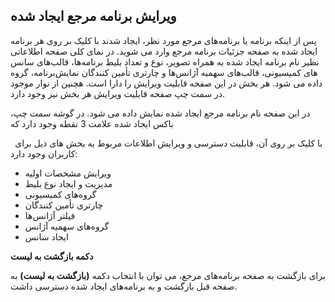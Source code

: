 ## **ویرایش برنامه مرجع ایجاد شده**

پس از اینکه برنامه یا برنامه‌های مرجع مورد نظر، ایجاد شدند با کلیک بر روی هر برنامه ایجاد شده به صفحه جزئیات برنامه مرجع وارد می شوید. در نمای کلی صفحه اطلاعاتی نظیر نام برنامه ایجاد شده به همراه تصویر، نوع و تعداد بلیط برنامه‌ها، قالب‌های سانس برنامه، گروه‎‌های کمیسیونی، قالب‌های سهمیه آژانس‌ها و چارتری تأمین کنندگان نمایش داده می شود. هر بخش در این صفحه قابلیت ویرایش را دارا است. هچنین از نوار موجود در سمت چپ صفحه قابلیت ویرایش هر بخش نیز وجود دارد. 

در این صفحه نام برنامه مرجع ایجاد شده نمایش داده می شود. در گوشه سمت چپ، باکس ایجاد شده علامت 3 نقطه وجود دارد که

` `با کلیک بر روی آن، قابلیت دسترسی و ویرایش اطلاعات مربوط به بخش های ذیل برای کاربران وجود دارد:

- ویرایش مشخصات اولیه
- مدیریت و ایجاد نوع بلیط
- گروه‌های کمیسیونی
- چارتری تأمین کنندگان
- فیلتر آژانس‌ها
- گروه‌های سهمیه آژانس
- ایجاد سانس



**دکمه بازگشت به لیست**

برای بازگشت به صفحه برنامه‌های مرجع، می توان با انتخاب دکمه **(بازگشت به لیست)**  به صفحه قبل بازگشت و به برنامه‌های ایجاد شده دسترسی داشت.
